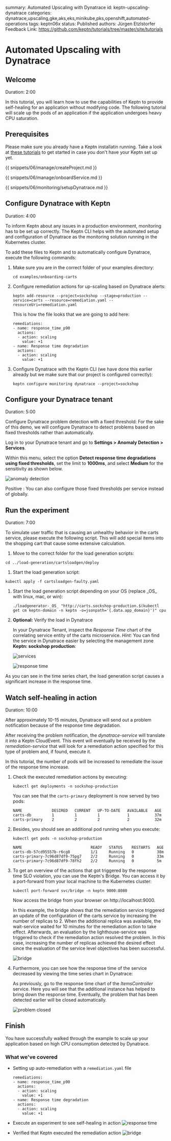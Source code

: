 summary: Automated Upscaling with Dynatrace
id: keptn-upscaling-dynatrace
categories: dynatrace,upscaling,gke,aks,eks,minikube,pks,openshift,automated-operations
tags: keptn06x
status: Published 
authors: Jürgen Etzlstorfer
Feedback Link: https://github.com/keptn/tutorials/tree/master/site/tutorials


# Automated Upscaling with Dynatrace

## Welcome 
Duration: 2:00

In this tutorial, you will learn how to use the capabilities of Keptn to provide self-healing for an application without modifying code. The following tutorial will scale up the pods of an application if the application undergoes heavy CPU saturation. 

## Prerequisites

Please make sure you already have a Keptn installatin running. Take a look at [these tutorials](../../?cat=installation) to get started in case you don't have your Keptn set up yet.

{{ snippets/06/manage/createProject.md }}

{{ snippets/06/manage/onboardService.md }}

{{ snippets/06/monitoring/setupDynatrace.md }}

## Configure Dynatrace with Keptn
Duration: 4:00

To inform Keptn about any issues in a production environment, monitoring has to be set up correctly. The Keptn CLI helps with the automated setup and configuration of Dynatrace as the monitoring solution running in the Kubernetes cluster. 

To add these files to Keptn and to automatically configure Dynatrace, execute the following commands:

1. Make sure you are in the correct folder of your examples directory:
    ```
    cd examples/onboarding-carts
    ```

1. Configure remediation actions for up-scaling based on Dynatrace alerts:

    ```
    keptn add-resource --project=sockshop --stage=production --service=carts --resource=remediation.yaml --resourceUri=remediation.yaml
    ```

    This is how the file looks that we are going to add here:

    ```
    remediations:
    - name: response_time_p90
      actions:
      - action: scaling
        value: +1
    - name: Response time degradation
      actions:
      - action: scaling
        value: +1
    ```

1. Configure Dynatrace with the Keptn CLI (we have done this earlier already but we make sure that our project is configured correctly):

    ```
    keptn configure monitoring dynatrace --project=sockshop
    ```

## Configure your Dynatrace tenant
Duration: 5:00

Configure Dynatrace problem detection with a fixed threshold: For the sake of this demo, we will configure Dynatrace to detect problems based on fixed thresholds rather than automatically. 

Log in to your Dynatrace tenant and go to **Settings > Anomaly Detection > Services**.

Within this menu, select the option **Detect response time degradations using fixed thresholds**, set the limit to **1000ms**, and select **Medium** for the sensitivity as shown below.

![anomaly detection](./assets/dt-upscaling-anomaly-detection.png)

Positive
: You can also configure those fixed thresholds per service instead of globally.


## Run the experiment
Duration: 7:00


To simulate user traffic that is causing an unhealthy behavior in the carts service, please execute the following script. This will add special items into the shopping cart that cause some extensive calculation.

1. Move to the correct folder for the load generation scripts:
  ```
  cd ../load-generation/cartsloadgen/deploy
  ```

1. Start the load generation script: 

  ```
  kubectl apply -f cartsloadgen-faulty.yaml
  ```

1. Start the load generation script depending on your OS (replace \_OS\_ with linux, mac, or win):

    ```
    ./loadgenerator-_OS_ "http://carts.sockshop-production.$(kubectl get cm keptn-domain -n keptn -o=jsonpath='{.data.app_domain}')" cpu
    ```

1. **Optional:** Verify the load in Dynatrace

    In your Dynatrace Tenant, inspect the *Response Time* chart of the correlating service entity of the carts microservice. *Hint:* You can find the service 
    in Dynatrace easier by selecting the management zone **Keptn: sockshop production**:

    ![services](./assets/dt-upscaling-services.png)
        

    ![response time](./assets/dt-upscaling-response-time.png)

As you can see in the time series chart, the load generation script causes a significant increase in the response time.

## Watch self-healing in action
Duration: 10:00

After approximately 10-15 minutes, Dynatrace will send out a problem notification because of the response time degradation. 

After receiving the problem notification, the *dynatrace-service* will translate it into a Keptn CloudEvent. This event will eventually be received by the *remediation-service* that will look for a remediation action specified for this type of problem and, if found, execute it.

In this tutorial, the number of pods will be increased to remediate the issue of the response time increase. 

1. Check the executed remediation actions by executing:

    ```
    kubectl get deployments -n sockshop-production
    ```

    You can see that the `carts-primary` deployment is now served by two pods:

    ```
    NAME             DESIRED   CURRENT   UP-TO-DATE   AVAILABLE   AGE
    carts-db         1         1         1            1           37m
    carts-primary    2         2         2            2           32m
    ```

1. Besides, you should see an additional pod running when you execute:

    ```
    kubectl get pods -n sockshop-production
    ```

    ```
    NAME                              READY   STATUS    RESTARTS   AGE
    carts-db-57cd95557b-r6cg8         1/1     Running   0          38m
    carts-primary-7c96d87df9-75pg7    2/2     Running   0          33m
    carts-primary-7c96d87df9-78fh2    2/2     Running   0          5m
    ```

1. To get an overview of the actions that got triggered by the response time SLO violation, you can use the Keptn's Bridge. You can access it by a port-forward from your local machine to the Kubernetes cluster:

    ``` 
    kubectl port-forward svc/bridge -n keptn 9000:8080
    ```

    Now access the bridge from your browser on http://localhost:9000. 

    In this example, the bridge shows that the remediation service triggered an update of the configuration of the carts service by increasing the number of replicas to 2. When the additional replica was available, the wait-service waited for 10 minutes for the remediation action to take effect. Afterwards, an evaluation by the lighthouse-service was triggered to check if the remediation action resolved the problem. In this case, increasing the number of replicas achieved the desired effect since the evaluation of the service level objectives has been successful.
    
    ![bridge](./assets/dt-upscaling-bridge-remediation.png)

1. Furthermore, you can see how the response time of the service decreased by viewing the time series chart in Dynatrace:

    As previously, go to the response time chart of the *ItemsController* service. Here you will see that the additional instance has helped to bring down the response time.
    Eventually, the problem that has been detected earlier will be closed automatically.

    ![problem closed](./assets/dt-upscaling-problem-closed.png)
    
## Finish

You have successfully walked through the example to scale up your application based on high CPU consumption detected by Dynatrace.

### What we've covered

- Setting up auto-remediation with a `remediation.yaml` file
  ```
  remediations:
  - name: response_time_p90
    actions:
    - action: scaling
      value: +1
  - name: Response time degradation
    actions:
    - action: scaling
      value: +1
  ```

- Execute an experiment to see self-healing in action
  ![response time](./assets/dt-upscaling-response-time.png)

- Verified that Keptn executed the remediation action
  ![bridge](./assets/dt-upscaling-bridge-remediation.png)

